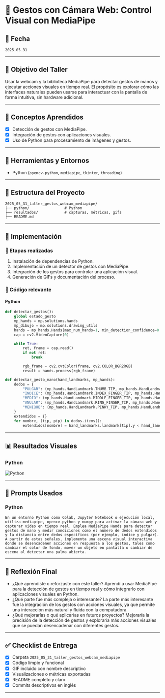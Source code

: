 # 🧪 Gestos con Cámara Web: Control Visual con MediaPipe

## 📅 Fecha
`2025_05_31`

---

## 🎯 Objetivo del Taller

Usar la webcam y la biblioteca MediaPipe para detectar gestos de manos y ejecutar acciones visuales en tiempo real. El propósito es explorar cómo las interfaces naturales pueden usarse para interactuar con la pantalla de forma intuitiva, sin hardware adicional.

---

## 🧠 Conceptos Aprendidos

- [X] Detección de gestos con MediaPipe.
- [X] Integración de gestos con aplicaciones visuales.
- [X] Uso de Python para procesamiento de imágenes y gestos.

---

## 🔧 Herramientas y Entornos

- Python (`opencv-python`, `mediapipe`, `tkinter`, `threading`)

---

## 📁 Estructura del Proyecto

```
2025_05_31_taller_gestos_webcam_mediapipe/
├── python/                # Python
├── resultados/            # capturas, métricas, gifs
├── README.md
```

---

## 🧪 Implementación


### 🔹 Etapas realizadas
1. Instalación de dependencias de Python.
2. Implementación de un detector de gestos con MediaPipe.
3. Integración de los gestos para controlar una aplicación visual.
4. Generación de GIFs y documentación del proceso.


### 🔹 Código relevante


#### Python

```python
def detectar_gestos():
    global estado_gesto
    mp_hands = mp.solutions.hands
    mp_dibujo = mp.solutions.drawing_utils
    hands = mp_hands.Hands(max_num_hands=1, min_detection_confidence=0.7)
    cap = cv2.VideoCapture(0)

    while True:
        ret, frame = cap.read()
        if not ret:
            break

        rgb_frame = cv2.cvtColor(frame, cv2.COLOR_BGR2RGB)
        result = hands.process(rgb_frame)
```

```python
def detectar_gesto_mano(hand_landmarks, mp_hands):
    dedos = {
        "PULGAR": (mp_hands.HandLandmark.THUMB_TIP, mp_hands.HandLandmark.THUMB_IP),
        "INDICE": (mp_hands.HandLandmark.INDEX_FINGER_TIP, mp_hands.HandLandmark.INDEX_FINGER_PIP),
        "MEDIO": (mp_hands.HandLandmark.MIDDLE_FINGER_TIP, mp_hands.HandLandmark.MIDDLE_FINGER_PIP),
        "ANULAR": (mp_hands.HandLandmark.RING_FINGER_TIP, mp_hands.HandLandmark.RING_FINGER_PIP),
        "MENIQUE": (mp_hands.HandLandmark.PINKY_TIP, mp_hands.HandLandmark.PINKY_PIP),
    }
    extendidos = {}
    for nombre, (tip, pip) in dedos.items():
        extendidos[nombre] = hand_landmarks.landmark[tip].y < hand_landmarks.landmark[pip].y
```


---
## 📊 Resultados Visuales



### Python
![Python](resultados/TestPython.gif)

---

## 🧩 Prompts Usados

### Python
```text
En un entorno Python como Colab, Jupyter Notebook o ejecución local, utiliza mediapipe, opencv-python y numpy para activar la cámara web y capturar video en tiempo real. Emplea MediaPipe Hands para detectar gestos de mano y medir condiciones como el número de dedos extendidos y la distancia entre dedos específicos (por ejemplo, índice y pulgar). A partir de estas señales, implementa una escena visual interactiva donde se desencadenen acciones en respuesta a los gestos, tales como cambiar el color de fondo, mover un objeto en pantalla o cambiar de escena al detectar una palma abierta.
```

---

## 💬 Reflexión Final

- ¿Qué aprendiste o reforzaste con este taller?
Aprendí a usar MediaPipe para la detección de gestos en tiempo real y cómo integrarlo con aplicaciones visuales en Python.
- ¿Qué parte fue más compleja o interesante?
La parte más interesante fue la integración de los gestos con acciones visuales, ya que permite una interacción más natural y fluida con la computadora.
- ¿Qué mejorarías o qué aplicarías en futuros proyectos?
Mejoraría la precisión de la detección de gestos y exploraría más acciones visuales que se puedan desencadenar con diferentes gestos.
---


## ✅ Checklist de Entrega

- [X] Carpeta `2025_05_31_taller_gestos_webcam_mediapipe`
- [X] Código limpio y funcional
- [X] GIF incluido con nombre descriptivo
- [X] Visualizaciones o métricas exportadas
- [X] README completo y claro
- [X] Commits descriptivos en inglés

---